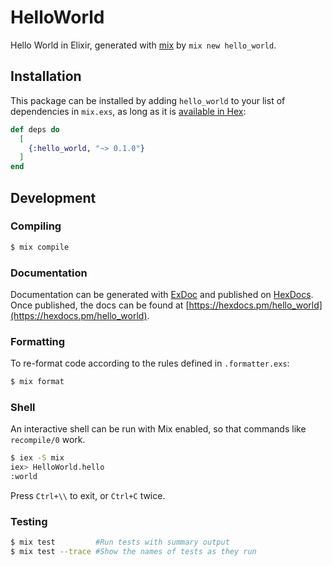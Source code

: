 # HelloWorld

Hello World in Elixir, generated with [mix][mix] by `mix new hello_world`.


## Installation

This package can be installed by adding `hello_world` to your list of dependencies in `mix.exs`,
as long as it is [available in Hex](https://hex.pm/docs/publish):

```elixir
def deps do
  [
    {:hello_world, "~> 0.1.0"}
  ]
end
```

## Development

### Compiling

```bash
$ mix compile
```


### Documentation

Documentation can be generated with [ExDoc](https://github.com/elixir-lang/ex_doc)
and published on [HexDocs](https://hexdocs.pm). Once published, the docs can
be found at [https://hexdocs.pm/hello_world](https://hexdocs.pm/hello_world).


### Formatting

To re-format code according to the rules defined in `.formatter.exs`:

```bash
$ mix format
```


### Shell

An interactive shell can be run with Mix enabled, so that commands like `recompile/0` work.

```bash
$ iex -S mix
iex> HelloWorld.hello
:world
```

Press `Ctrl+\\` to exit, or `Ctrl+C` twice.


### Testing

```bash
$ mix test         #Run tests with summary output
$ mix test --trace #Show the names of tests as they run
```


[mix]: https://elixir-lang.org/getting-started/mix-otp/introduction-to-mix.html


